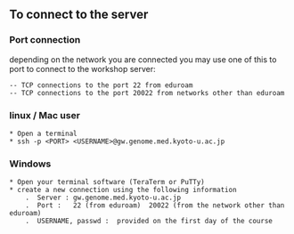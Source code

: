## To connect to the server

### Port connection
depending on the network you are connected you may use one of this to port to connect to the workshop server:

    -- TCP connections to the port 22 from eduroam
    -- TCP connections to the port 20022 from networks other than eduroam

### linux / Mac user
 
    * Open a terminal
    * ssh -p <PORT> <USERNAME>@gw.genome.med.kyoto-u.ac.jp

### Windows

    * Open your terminal software (TeraTerm or PuTTy)
    * create a new connection using the following information
        .  Server : gw.genome.med.kyoto-u.ac.jp
        .  Port :   22 (from eduroam)  20022 (from the network other than eduroam)
        .  USERNAME, passwd :  provided on the first day of the course

